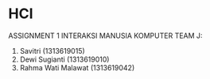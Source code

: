 # HCI
ASSIGNMENT 1 INTERAKSI MANUSIA KOMPUTER
TEAM J:
1. Savitri (1313619015)
2. Dewi Sugianti (1313619010)
3. Rahma Wati Malawat (1313619042)

